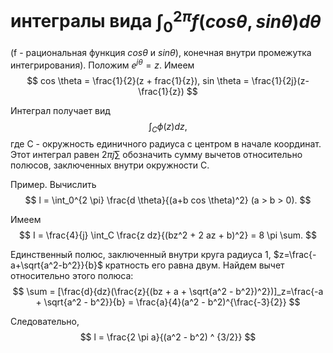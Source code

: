 # интегралы вида $\int_0^{2 \pi} f(cos \theta, sin \theta) d \theta$
(f - рациональная функция $cos \theta$ и $sin \theta$), конечная внутри промежутка интегрирования). Положим $e^{j\theta}=z.$ Имеем
$$
    cos \theta = \frac{1}{2}(z + frac{1}{z}), sin \theta = \frac{1}{2j}(z- \frac{1}{z})
$$

Интеграл получает вид 
$$
    \int_C \phi(z) dz, 
$$
где C - окружность единичного радиуса с центром в начале координат. Этот интеграл равен $2 \pi j \sum$ обозначить сумму вычетов относительно полюсов, заключенных внутри окружности C.

Пример. Вычислить
$$
    l = \int_0^{2 \pi} \frac{d \theta}{(a+b cos \theta)^2} (a > b > 0).
$$

Имеем 
$$
    I = \frac{4}{j} \int_C \frac{z dz}{(bz^2 + 2 az + b)^2} = 8 \pi \sum.
$$

Единственный полюс, заключенный внутри круга радиуса 1, $z=\frac{-a+\sqrt{a^2-b^2}}{b}$ кратность его равна двум. Найдем вычет относительно этого полюса:
$$
    \sum = [\frac{d}{dz}(\frac{z}{(bz + a + \sqrt{a^2 - b^2})^2})]_z=\frac{-a + \sqrt{a^2 - b^2}}{b} = \frac{a}{4}(a^2 - b^2)^{\frac{-3}{2}}
$$

Следовательно,
$$
    l = \frac{2 \pi a}{(a^2 - b^2) ^ {3/2}}
$$